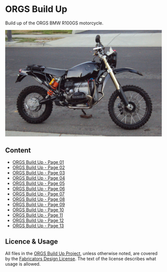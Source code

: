 # ORGS Build Up

Build up of the ORGS BMW R100GS motorcycle.

![ORGS](content/orgs-right-side-view.jpg)

## Content

* [ORGS Build Up - Page 01](https://github.com/glevand/orgs-build-up/blob/master/orgs-build-up-01.adoc)
* [ORGS Build Up - Page 02](https://github.com/glevand/orgs-build-up/blob/master/orgs-build-up-02.adoc)
* [ORGS Build Up - Page 03](https://github.com/glevand/orgs-build-up/blob/master/orgs-build-up-03.adoc)
* [ORGS Build Up - Page 04](https://github.com/glevand/orgs-build-up/blob/master/orgs-build-up-04.adoc)
* [ORGS Build Up - Page 05](https://github.com/glevand/orgs-build-up/blob/master/orgs-build-up-05.adoc)
* [ORGS Build Up - Page 06](https://github.com/glevand/orgs-build-up/blob/master/orgs-build-up-06.adoc)
* [ORGS Build Up - Page 07](https://github.com/glevand/orgs-build-up/blob/master/orgs-build-up-07.adoc)
* [ORGS Build Up - Page 08](https://github.com/glevand/orgs-build-up/blob/master/orgs-build-up-08.adoc)
* [ORGS Build Up - Page 09](https://github.com/glevand/orgs-build-up/blob/master/orgs-build-up-09.adoc)
* [ORGS Build Up - Page 10](https://github.com/glevand/orgs-build-up/blob/master/orgs-build-up-10.adoc)
* [ORGS Build Up - Page 11](https://github.com/glevand/orgs-build-up/blob/master/orgs-build-up-11.adoc)
* [ORGS Build Up - Page 12](https://github.com/glevand/orgs-build-up/blob/master/orgs-build-up-12.adoc)
* [ORGS Build Up - Page 13](https://github.com/glevand/orgs-build-up/blob/master/orgs-build-up-13.adoc)

## Licence & Usage

All files in the [ORGS Build Up Project](https://github.com/glevand/orgs-build-up), unless
otherwise noted, are covered by the
[Fabricators Design License](https://github.com/glevand/orgs-build-up/blob/master/fabricators-design-license.txt).
The text of the license describes what usage is allowed.
